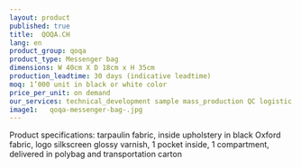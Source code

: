 ```yaml
---
layout: product
published: true
title:  QOQA.CH
lang: en
product_group: qoqa
product_type: Messenger bag
dimensions: W 40cm X D 18cm x H 35cm
production_leadtime: 30 days (indicative leadtime)
moq: 1’000 unit in black or white color
price_per_unit: on demand
our_services: technical_development sample mass_production QC logistic shipping
image1:   qoqa-messenger-bag-.jpg
---
```

Product specifications:  tarpaulin fabric, inside upholstery in black Oxford fabric, logo silkscreen glossy varnish, 1 pocket inside,  1 compartment,  delivered in polybag and transportation carton						
